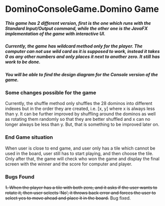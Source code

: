 # DominoConsoleGame.Domino Game
##### This game has 2 different version, first is the one which runs with the Standard Input/Output command, while the other one is the JavaFX implementation of the game with interactive UI.

##### Currently, the game has wildcard method only for the player. The computer can not use wild card as it is supposed to work, instead it takes 0 as any other numbers and only places it next to another zero. It still has work to be done.

##### You will be able to find the design diagram for the Console version of the game. 

### Some changes possible for the game
 Currently, the shuffle method only shuffles the 28 dominos into different indexes but in the order they are created, i.e. [x, y] where x is always less than y. It can be further improved by shuffling around the dominos as well as rotating them randomly so that they are better shuffled and x can no longer always be less than y. But, that is something to be improved later on.

### End Game situation
When user is close to end game, and user only has a tile which cannot be used in the board, user still has to start playing, and then choose the tile. Only after that, the game will check who won the game and display the final screen with the winner and the score for computer and player.


### Bugs Found
~~1. When the player has a tile with both zero, and it asks if the user wants to rotate it, then user selects 'No', it throws back error and forces the user to select yes to move ahead and place it in the board.~~ Bug fixed.